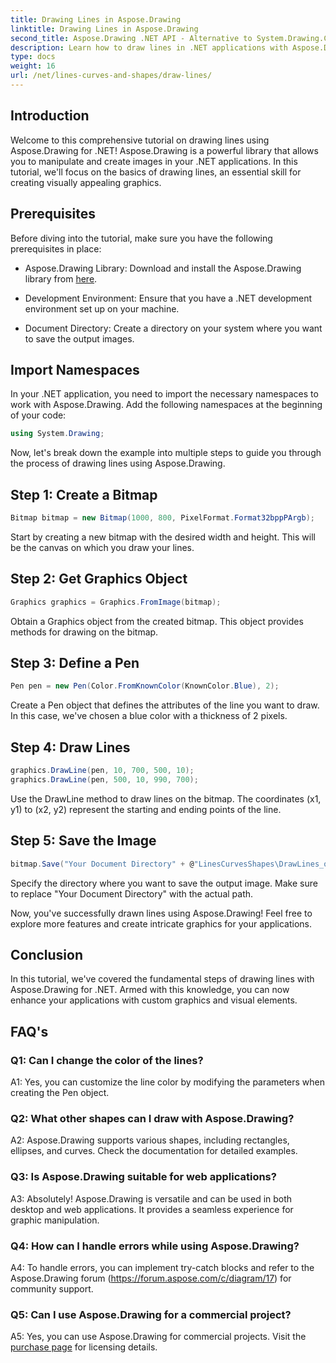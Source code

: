 ```yaml
---
title: Drawing Lines in Aspose.Drawing
linktitle: Drawing Lines in Aspose.Drawing
second_title: Aspose.Drawing .NET API - Alternative to System.Drawing.Common
description: Learn how to draw lines in .NET applications with Aspose.Drawing. This step-by-step tutorial guides you through the process for stunning graphics.
type: docs
weight: 16
url: /net/lines-curves-and-shapes/draw-lines/
---
```

## Introduction

Welcome to this comprehensive tutorial on drawing lines using Aspose.Drawing for .NET! Aspose.Drawing is a powerful library that allows you to manipulate and create images in your .NET applications. In this tutorial, we'll focus on the basics of drawing lines, an essential skill for creating visually appealing graphics.

## Prerequisites

Before diving into the tutorial, make sure you have the following prerequisites in place:

- Aspose.Drawing Library: Download and install the Aspose.Drawing library from [here](https://releases.aspose.com/drawing/net/).

- Development Environment: Ensure that you have a .NET development environment set up on your machine.

- Document Directory: Create a directory on your system where you want to save the output images.

## Import Namespaces

In your .NET application, you need to import the necessary namespaces to work with Aspose.Drawing. Add the following namespaces at the beginning of your code:

```csharp
using System.Drawing;
```

Now, let's break down the example into multiple steps to guide you through the process of drawing lines using Aspose.Drawing.

## Step 1: Create a Bitmap

```csharp
Bitmap bitmap = new Bitmap(1000, 800, PixelFormat.Format32bppPArgb);
```

Start by creating a new bitmap with the desired width and height. This will be the canvas on which you draw your lines.

## Step 2: Get Graphics Object

```csharp
Graphics graphics = Graphics.FromImage(bitmap);
```

Obtain a Graphics object from the created bitmap. This object provides methods for drawing on the bitmap.

## Step 3: Define a Pen

```csharp
Pen pen = new Pen(Color.FromKnownColor(KnownColor.Blue), 2);
```

Create a Pen object that defines the attributes of the line you want to draw. In this case, we've chosen a blue color with a thickness of 2 pixels.

## Step 4: Draw Lines

```csharp
graphics.DrawLine(pen, 10, 700, 500, 10);
graphics.DrawLine(pen, 500, 10, 990, 700);
```

Use the DrawLine method to draw lines on the bitmap. The coordinates (x1, y1) to (x2, y2) represent the starting and ending points of the line.

## Step 5: Save the Image

```csharp
bitmap.Save("Your Document Directory" + @"LinesCurvesShapes\DrawLines_out.png");
```

Specify the directory where you want to save the output image. Make sure to replace "Your Document Directory" with the actual path.

Now, you've successfully drawn lines using Aspose.Drawing! Feel free to explore more features and create intricate graphics for your applications.

## Conclusion

In this tutorial, we've covered the fundamental steps of drawing lines with Aspose.Drawing for .NET. Armed with this knowledge, you can now enhance your applications with custom graphics and visual elements.

## FAQ's

### Q1: Can I change the color of the lines?

A1: Yes, you can customize the line color by modifying the parameters when creating the Pen object.

### Q2: What other shapes can I draw with Aspose.Drawing?

A2: Aspose.Drawing supports various shapes, including rectangles, ellipses, and curves. Check the documentation for detailed examples.

### Q3: Is Aspose.Drawing suitable for web applications?

A3: Absolutely! Aspose.Drawing is versatile and can be used in both desktop and web applications. It provides a seamless experience for graphic manipulation.

### Q4: How can I handle errors while using Aspose.Drawing?

A4: To handle errors, you can implement try-catch blocks and refer to the Aspose.Drawing forum (https://forum.aspose.com/c/diagram/17) for community support.

### Q5: Can I use Aspose.Drawing for a commercial project?

A5: Yes, you can use Aspose.Drawing for commercial projects. Visit the [purchase page](https://purchase.aspose.com/buy) for licensing details.
